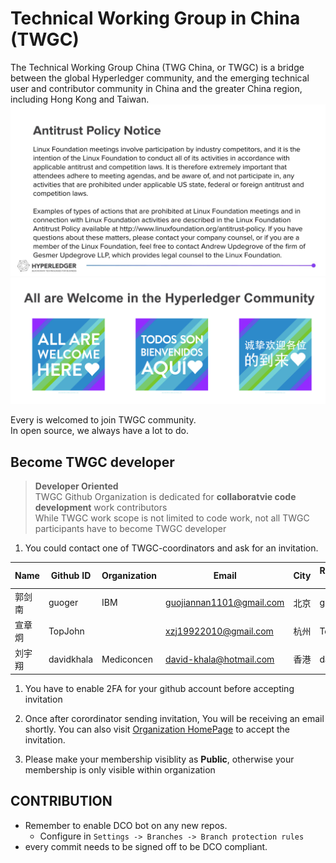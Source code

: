# Technical Working Group in China (TWGC) 

The Technical Working Group China (TWG China, or TWGC) is a bridge between the global Hyperledger community, and the emerging technical user and contributor community in China and the greater China region, including Hong Kong and Taiwan.
![Antitrustnotice](./Antitrustnotice.png)
![inclusive](./inclusive.png)

Every is welcomed to join TWGC community.   
In open source, we always have a lot to do.   
## Become TWGC developer
> **Developer Oriented**  
> TWGC Github Organization is dedicated for **collaboratvie code development** work contributors  
> While TWGC work scope is not limited to code work, not all TWGC participants have to become TWGC developer  


1. You could contact one of TWGC-coordinators and ask for an invitation. 


|  Name   | Github ID  | Organization | Email | City | Rocketchat ID |
| ------ | ---------  | ------  | ---- | ---- | ------------  | 
| 郭剑南  | guoger | IBM | guojiannan1101@gmail.com | 北京 | guoger |
| 宣章炯  | TopJohn |    | xzj19922010@gmail.com | 杭州 | TopJohn |
| 刘宇翔 | davidkhala | Mediconcen | david-khala@hotmail.com | 香港 | davidkhala |



1. You have to enable 2FA for your github account before accepting invitation

1. Once after corordinator sending invitation, You will be receiving an email shortly. You can also visit [Organization HomePage](https://github.com/Hyperledger-TWGC) to accept the invitation.

1. Please make your membership visiblity as **Public**, otherwise your membership is only visible within organization


## CONTRIBUTION

- Remember to enable DCO bot on any new repos.
    - Configure in `Settings -> Branches -> Branch protection rules`
- every commit needs to be signed off to be DCO compliant.
